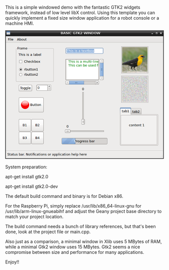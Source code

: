 This is a simple windowed demo with the fantastic GTK2 widgets framework, instead of low level libX control.
Using this template you can quickly implement a fixed size window application for a robot console or a machine HMI.

![alt text](https://github.com/statorworks/LINUX_EXAMPLES/blob/main/BASIC_GTK2/Screenshot.png)

System preparation:

apt-get install gtk2.0

apt-get install gtk2.0-dev

The default build command and binary is for Debian x86.

For the Raspberry Pi, simply replace /usr/lib/x86_64-linux-gnu for /usr/lib/arm-linux-gnueabihf
and adjust the Geany project base directory to match your project location.

The build command needs a bunch of library references, but that's been done, look at the project file or main.cpp.

Also just as a comparison, a minimal window in Xlib uses 5 MBytes of RAM, while a minimal Gtk2 window uses 15 MBytes.
Gtk2 seems a nice compromise between size and performance for many applications.

Enjoy!!
